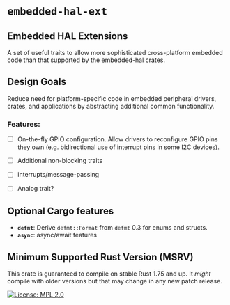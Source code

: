 # `embedded-hal-ext`

## Embedded HAL Extensions

A set of useful traits to allow more sophisticated cross-platform embedded code than that supported by the embedded-hal crates.

## Design Goals

Reduce need for platform-specific code in embedded peripheral drivers, crates, and applications by abstracting additional common functionality.


### Features:
- [ ] On-the-fly GPIO configuration. Allow drivers to reconfigure GPIO pins they own (e.g. bidirectional use of interrupt pins in some I2C devices).
- [ ] Additional non-blocking traits
- [ ] interrupts/message-passing
- [ ] Analog trait?


## Optional Cargo features

- **`defmt`**: Derive `defmt::Format` from `defmt` 0.3 for enums and structs.
- **`async`**: async/await features

## Minimum Supported Rust Version (MSRV)

This crate is guaranteed to compile on stable Rust 1.75 and up. It *might*
compile with older versions but that may change in any new patch release.


[![License: MPL 2.0](https://img.shields.io/badge/License-MPL%202.0-brightgreen.svg)](LICENSE)